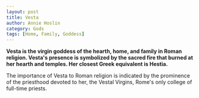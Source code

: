 ```yaml
---
layout: post
title: Vesta
author: Annie Hoslin
category: Gods
tags: [Home, Family, Goddess]
---
```

**Vesta is the virgin goddess of the hearth, home, and family in Roman religion. Vesta's presence is symbolized by the sacred fire that burned at her hearth and temples. Her closest Greek equivalent is Hestia.**

The importance of Vesta to Roman religion is indicated by the prominence of the priesthood devoted to her, the Vestal Virgins, Rome's only college of full-time priests.